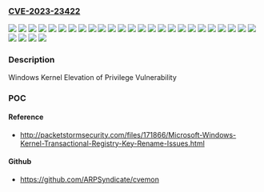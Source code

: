### [CVE-2023-23422](https://cve.mitre.org/cgi-bin/cvename.cgi?name=CVE-2023-23422)
![](https://img.shields.io/static/v1?label=Product&message=Windows%2010%20Version%201507&color=blue)
![](https://img.shields.io/static/v1?label=Product&message=Windows%2010%20Version%201607&color=blue)
![](https://img.shields.io/static/v1?label=Product&message=Windows%2010%20Version%201809&color=blue)
![](https://img.shields.io/static/v1?label=Product&message=Windows%2010%20Version%2020H2&color=blue)
![](https://img.shields.io/static/v1?label=Product&message=Windows%2010%20Version%2021H2&color=blue)
![](https://img.shields.io/static/v1?label=Product&message=Windows%2010%20Version%2022H2&color=blue)
![](https://img.shields.io/static/v1?label=Product&message=Windows%2011%20version%2021H2&color=blue)
![](https://img.shields.io/static/v1?label=Product&message=Windows%2011%20version%2022H2&color=blue)
![](https://img.shields.io/static/v1?label=Product&message=Windows%20Server%202008%20R2&color=blue)
![](https://img.shields.io/static/v1?label=Product&message=Windows%20Server%202008&color=blue)
![](https://img.shields.io/static/v1?label=Product&message=Windows%20Server%202012%20R2&color=blue)
![](https://img.shields.io/static/v1?label=Product&message=Windows%20Server%202012&color=blue)
![](https://img.shields.io/static/v1?label=Product&message=Windows%20Server%202016&color=blue)
![](https://img.shields.io/static/v1?label=Product&message=Windows%20Server%202019&color=blue)
![](https://img.shields.io/static/v1?label=Product&message=Windows%20Server%202022&color=blue)
![](https://img.shields.io/static/v1?label=Version&message=10.0.0%3C%2010.0.10240.19805%20&color=brighgreen)
![](https://img.shields.io/static/v1?label=Version&message=10.0.0%3C%2010.0.14393.5786%20&color=brighgreen)
![](https://img.shields.io/static/v1?label=Version&message=10.0.0%3C%2010.0.17763.4131%20&color=brighgreen)
![](https://img.shields.io/static/v1?label=Version&message=10.0.0%3C%2010.0.19042.2728%20&color=brighgreen)
![](https://img.shields.io/static/v1?label=Version&message=10.0.0%3C%2010.0.19044.2728%20&color=brighgreen)
![](https://img.shields.io/static/v1?label=Version&message=10.0.0%3C%2010.0.19045.2728%20&color=brighgreen)
![](https://img.shields.io/static/v1?label=Version&message=10.0.0%3C%2010.0.20348.1607%20&color=brighgreen)
![](https://img.shields.io/static/v1?label=Version&message=10.0.0%3C%2010.0.22000.1413%20&color=brighgreen)
![](https://img.shields.io/static/v1?label=Version&message=10.0.0%3C%2010.0.22000.1696%20&color=brighgreen)
![](https://img.shields.io/static/v1?label=Version&message=6.0.0%3C%206.0.6003.21966%20&color=brighgreen)
![](https://img.shields.io/static/v1?label=Version&message=6.1.0%3C%206.1.7601.26415%20&color=brighgreen)
![](https://img.shields.io/static/v1?label=Version&message=6.2.0%3C%206.2.9200.24168%20&color=brighgreen)
![](https://img.shields.io/static/v1?label=Version&message=6.3.0%3C%206.3.9600.20865%20&color=brighgreen)
![](https://img.shields.io/static/v1?label=Vulnerability&message=Elevation%20of%20Privilege&color=brighgreen)

### Description

Windows Kernel Elevation of Privilege Vulnerability

### POC

#### Reference
- http://packetstormsecurity.com/files/171866/Microsoft-Windows-Kernel-Transactional-Registry-Key-Rename-Issues.html

#### Github
- https://github.com/ARPSyndicate/cvemon

